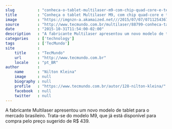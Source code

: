 ```yaml
---
slug          : "conheca-o-tablet-multilaser-m9-com-chip-quad-core-e-tela-de-9"
title         : "Conheça o tablet Multilaser M9, com chip quad-core e tela de 9'"
image         : "https://imgnzn-a.akamaized.net///2015/07/07/07112543678096-t1200x480.jpg"
source        : "http://www.tecmundo.com.br/multilaser/88799-conheca-tablet-multilaser-m9-chip-quad-core-tela-9.htm"
date          : "2015-10-31T11:54:00-02:00"
description   : "A fabricante Multilaser apresentou um novo modelo de tablet para o mercado brasileiro. Trata-se do modelo M9, que já está disponível para compra pelo preço sugerido de R$ 439."
categories    : ['technology']
tags          : ['TecMundo']
site          :
    title     : "TecMundo"
    url       : "http://www.tecmundo.com.br"
    locale    : "pt_BR"
author        :
    name      : "Nilton Kleina"
    image     : null
    biography : null
    profile   : "https://www.tecmundo.com.br/autor/128-nilton-kleina/"
    facebook  : null
    twitter   : null
---
```


A fabricante Multilaser apresentou um novo modelo de tablet para o mercado brasileiro. Trata-se do modelo M9, que já está disponível para compra pelo preço sugerido de R$ 439.
